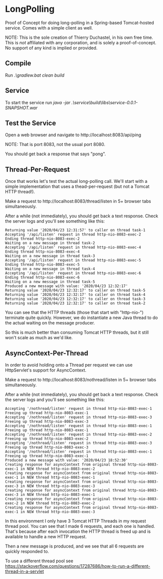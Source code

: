 # LongPolling
Proof of Concept for doing long-polling in a Spring-based Tomcat-hosted service. Comes with a simple client as well.

NOTE: This is the sole creation of Thierry Duchastel, in his own free time. This is *not* affiliated with any corporation, and is solely a proof-of-concept. No support of any kind is implied or provided.


## Compile

Run *.\gradlew.bat clean build*

## Service
To start the service run *java -jar .\service\build\libs\service-0.0.1-SNAPSHOT.war*

## Test the Service
Open a web browser and navigate to http://localhost:8083/api/ping

NOTE: That is port 8083, not the usual port 8080.

You should get back a response that says "pong".

## Thread-Per-Request
Once that works let's test the actual long-polling call. We'll start with a simple implementation that uses a thead-per-request (but not a Tomcat HTTP thread!).

Make a request to http://localhost:8083/thread/listen in 5+ browser tabs simultaneously.

After a while (not immediately), you should get back a text response. Check the server logs and you'll see something like this:

```
Returning value '2020/04/23 12:31:57' to caller on thread task-1
Accepting '/api/listen' request in thread http-nio-8083-exec-2
Ending thread http-nio-8083-exec-2
Waiting on a new message in thread task-2
Accepting '/api/listen' request in thread http-nio-8083-exec-4
Ending thread http-nio-8083-exec-4
Waiting on a new message in thread task-3
Accepting '/api/listen' request in thread http-nio-8083-exec-5
Ending thread http-nio-8083-exec-5
Waiting on a new message in thread task-4
Accepting '/api/listen' request in thread http-nio-8083-exec-6
Ending thread http-nio-8083-exec-6
Waiting on a new message in thread task-5
Produced a new message with value: '2020/04/23 12:32:17'
Returning value '2020/04/23 12:32:17' to caller on thread task-5
Returning value '2020/04/23 12:32:17' to caller on thread task-4
Returning value '2020/04/23 12:32:17' to caller on thread task-3
Returning value '2020/04/23 12:32:17' to caller on thread task-2
```

You can see that the HTTP threads (those that start with "http-nio-") terminate quite quickly. However, we do instantiate a new Java thread to do the actual waiting on the message producer.

So this is much better than consuming Tomcat HTTP threads, but it still won't scale as much as we'd like.

## AsyncContext-Per-Thread

In order to avoid holding onto a Thread per request we can use HttpServlet's support for AsyncContext.

Make a request to http://localhost:8083/nothread/listen in 5+ browser tabs simultaneously.

After a while (not immediately), you should get back a text response. Check the server logs and you'll see something like this:

```
Accepting '/nothread/listen' request in thread http-nio-8083-exec-1
Freeing up thread http-nio-8083-exec-1
Accepting '/nothread/listen' request in thread http-nio-8083-exec-3
Freeing up thread http-nio-8083-exec-3
Accepting '/nothread/listen' request in thread http-nio-8083-exec-1
Freeing up thread http-nio-8083-exec-1
Accepting '/nothread/listen' request in thread http-nio-8083-exec-2
Freeing up thread http-nio-8083-exec-2
Accepting '/nothread/listen' request in thread http-nio-8083-exec-3
Freeing up thread http-nio-8083-exec-3
Accepting '/nothread/listen' request in thread http-nio-8083-exec-1
Freeing up thread http-nio-8083-exec-1
Produced a new message with value: '2020/04/23 18:52:30'
Creating response for asyncContext from original thread http-nio-8083-exec-1 in NEW thread http-nio-8083-exec-2
Creating response for asyncContext from original thread http-nio-8083-exec-1 in NEW thread http-nio-8083-exec-1
Creating response for asyncContext from original thread http-nio-8083-exec-3 in NEW thread http-nio-8083-exec-3
Creating response for asyncContext from original thread http-nio-8083-exec-3 in NEW thread http-nio-8083-exec-1
Creating response for asyncContext from original thread http-nio-8083-exec-2 in NEW thread http-nio-8083-exec-2
Creating response for asyncContext from original thread http-nio-8083-exec-1 in NEW thread http-nio-8083-exec-3
```

In this environment I only have 3 Tomcat HTTP Threads in my request thread pool. You can see that I made 6 requests, and each one is handled.  That's because after each invocation the HTTP thread is freed up and is available to handle a new HTTP request.

Then a new message is produced, and we see that all 6 requests are quickly responded to.

To use a different thread pool see https://stackoverflow.com/questions/17287686/how-to-run-a-different-thread-in-a-servlet
